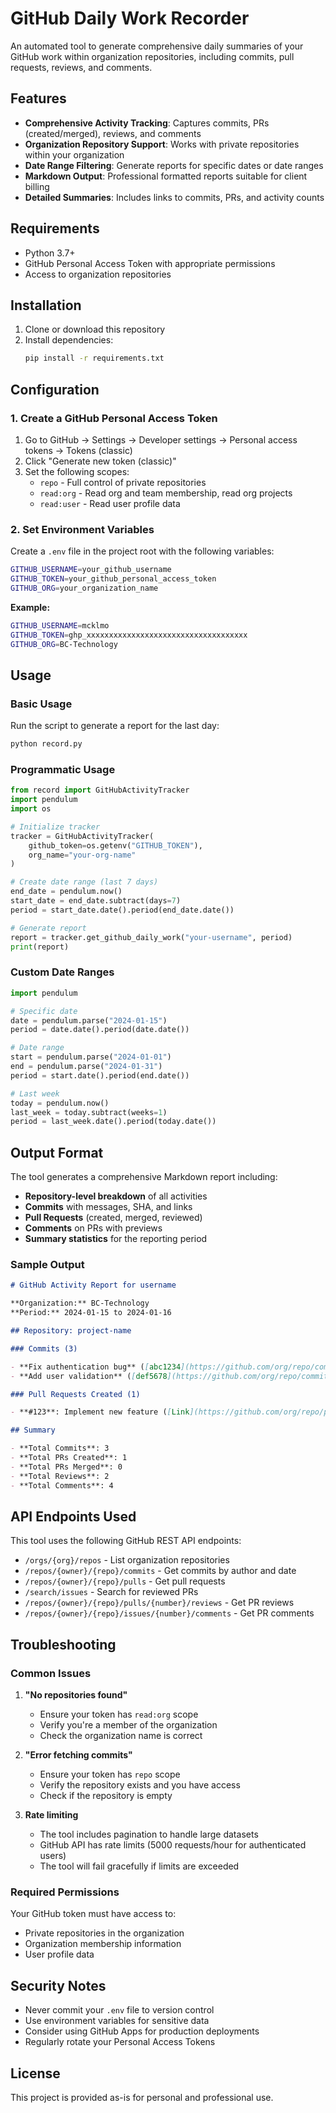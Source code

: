 # GitHub Daily Work Recorder

An automated tool to generate comprehensive daily summaries of your GitHub work within organization repositories, including commits, pull requests, reviews, and comments.

## Features

- **Comprehensive Activity Tracking**: Captures commits, PRs (created/merged), reviews, and comments
- **Organization Repository Support**: Works with private repositories within your organization
- **Date Range Filtering**: Generate reports for specific dates or date ranges
- **Markdown Output**: Professional formatted reports suitable for client billing
- **Detailed Summaries**: Includes links to commits, PRs, and activity counts

## Requirements

- Python 3.7+
- GitHub Personal Access Token with appropriate permissions
- Access to organization repositories

## Installation

1. Clone or download this repository
2. Install dependencies:
   ```bash
   pip install -r requirements.txt
   ```

## Configuration

### 1. Create a GitHub Personal Access Token

1. Go to GitHub → Settings → Developer settings → Personal access tokens → Tokens (classic)
2. Click "Generate new token (classic)"
3. Set the following scopes:
   - `repo` - Full control of private repositories
   - `read:org` - Read org and team membership, read org projects
   - `read:user` - Read user profile data

### 2. Set Environment Variables

Create a `.env` file in the project root with the following variables:

```bash
GITHUB_USERNAME=your_github_username
GITHUB_TOKEN=your_github_personal_access_token
GITHUB_ORG=your_organization_name
```

**Example:**

```bash
GITHUB_USERNAME=mcklmo
GITHUB_TOKEN=ghp_xxxxxxxxxxxxxxxxxxxxxxxxxxxxxxxxxxxx
GITHUB_ORG=BC-Technology
```

## Usage

### Basic Usage

Run the script to generate a report for the last day:

```bash
python record.py
```

### Programmatic Usage

```python
from record import GitHubActivityTracker
import pendulum
import os

# Initialize tracker
tracker = GitHubActivityTracker(
    github_token=os.getenv("GITHUB_TOKEN"),
    org_name="your-org-name"
)

# Create date range (last 7 days)
end_date = pendulum.now()
start_date = end_date.subtract(days=7)
period = start_date.date().period(end_date.date())

# Generate report
report = tracker.get_github_daily_work("your-username", period)
print(report)
```

### Custom Date Ranges

```python
import pendulum

# Specific date
date = pendulum.parse("2024-01-15")
period = date.date().period(date.date())

# Date range
start = pendulum.parse("2024-01-01")
end = pendulum.parse("2024-01-31")
period = start.date().period(end.date())

# Last week
today = pendulum.now()
last_week = today.subtract(weeks=1)
period = last_week.date().period(today.date())
```

## Output Format

The tool generates a comprehensive Markdown report including:

- **Repository-level breakdown** of all activities
- **Commits** with messages, SHA, and links
- **Pull Requests** (created, merged, reviewed)
- **Comments** on PRs with previews
- **Summary statistics** for the reporting period

### Sample Output

```markdown
# GitHub Activity Report for username

**Organization:** BC-Technology
**Period:** 2024-01-15 to 2024-01-16

## Repository: project-name

### Commits (3)

- **Fix authentication bug** ([abc1234](https://github.com/org/repo/commit/abc1234))
- **Add user validation** ([def5678](https://github.com/org/repo/commit/def5678))

### Pull Requests Created (1)

- **#123**: Implement new feature ([Link](https://github.com/org/repo/pull/123))

## Summary

- **Total Commits**: 3
- **Total PRs Created**: 1
- **Total PRs Merged**: 0
- **Total Reviews**: 2
- **Total Comments**: 4
```

## API Endpoints Used

This tool uses the following GitHub REST API endpoints:

- `/orgs/{org}/repos` - List organization repositories
- `/repos/{owner}/{repo}/commits` - Get commits by author and date
- `/repos/{owner}/{repo}/pulls` - Get pull requests
- `/search/issues` - Search for reviewed PRs
- `/repos/{owner}/{repo}/pulls/{number}/reviews` - Get PR reviews
- `/repos/{owner}/{repo}/issues/{number}/comments` - Get PR comments

## Troubleshooting

### Common Issues

1. **"No repositories found"**

   - Ensure your token has `read:org` scope
   - Verify you're a member of the organization
   - Check the organization name is correct

2. **"Error fetching commits"**

   - Ensure your token has `repo` scope
   - Verify the repository exists and you have access
   - Check if the repository is empty

3. **Rate limiting**
   - The tool includes pagination to handle large datasets
   - GitHub API has rate limits (5000 requests/hour for authenticated users)
   - The tool will fail gracefully if limits are exceeded

### Required Permissions

Your GitHub token must have access to:

- Private repositories in the organization
- Organization membership information
- User profile data

## Security Notes

- Never commit your `.env` file to version control
- Use environment variables for sensitive data
- Consider using GitHub Apps for production deployments
- Regularly rotate your Personal Access Tokens

## License

This project is provided as-is for personal and professional use.
